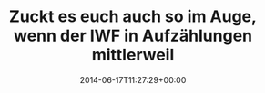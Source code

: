 ---
retweeted: false
source: <a href="http://twitter.com" rel="nofollow">Twitter Web Client</a>
entities:
  hashtags: []
  symbols: []
  user_mentions: []
  urls: []
display_text_range:
- '0'
- '133'
favorite_count: '0'
id_str: '478861484488163328'
truncated: false
retweet_count: '0'
id: '478861484488163328'
created_at: Tue Jun 17 11:27:29 +0000 2014
favorited: false
full_text: Zuckt es euch auch so im Auge, wenn der IWF in Aufzählungen mittlerweile
  auf der gleichen Ebene wie europäische Staaten genannt wird?
lang: de
tags:
- pesos/twitter
date: '2014-06-17T11:27:29+00:00'
src: https://twitter.com/bascht/status/478861484488163328
original_url: https://twitter.com/bascht/status/478861484488163328
type: twitter_tweet
text: Zuckt es euch auch so im Auge, wenn der IWF in Aufzählungen mittlerweile auf
  der gleichen Ebene wie europäische Staaten genannt wird?
title: Zuckt es euch auch so im Auge, wenn der IWF in Aufzählungen mittlerweil

---